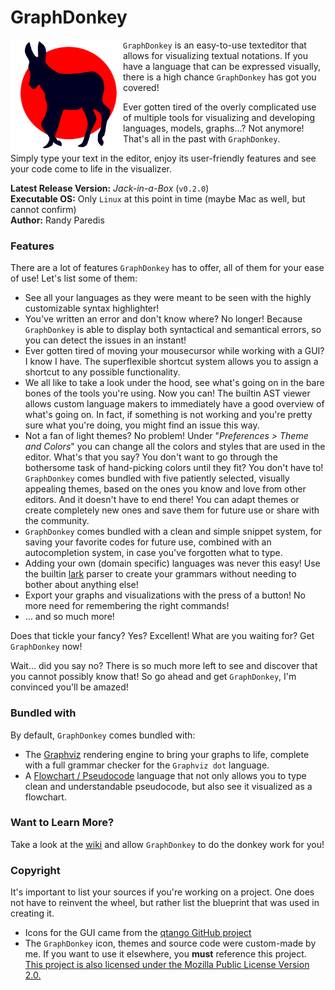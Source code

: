 # GraphDonkey

<img align="left" width="180" height="180" src="vendor/icons/graphdonkey.svg">

`GraphDonkey` is an easy-to-use texteditor that allows for visualizing textual
notations. If you have a language that can be expressed visually, there is a high
chance `GraphDonkey` has got you covered!

Ever gotten tired of the overly complicated use of multiple tools for visualizing
and developing languages, models, graphs...? Not anymore! That's all in the past
with `GraphDonkey`.

Simply type your text in the editor, enjoy its user-friendly features and see your
code come to life in the visualizer.

**Latest Release Version:** _Jack-in-a-Box_ (`v0.2.0`)<br/>
**Executable OS:** Only `Linux` at this point in time
(maybe Mac as well, but cannot confirm)<br/>
**Author:** Randy Paredis

### Features
There are a lot of features `GraphDonkey` has to offer, all of them for your
ease of use! Let's list some of them:
* See all your languages as they were meant to be seen with the highly
customizable syntax highlighter!
* You've written an error and don't know where? No longer! Because `GraphDonkey`
is able to display both syntactical and semantical errors, so you can detect the
issues in an instant!
* Ever gotten tired of moving your mousecursor while working with a GUI? I know I
have. The superflexible shortcut system allows you to assign a shortcut to
any possible functionality.
* We all like to take a look under the hood, see what's going on in the bare bones
of the tools you're using. Now you can! The builtin AST viewer allows custom
language makers to immediately have a good overview of what's going on. In fact,
if something is not working and you're pretty sure what you're doing, you might
find an issue this way.
* Not a fan of light themes? No problem! Under "_Preferences > Theme and Colors_"
you can change all the colors and styles that are used in the editor. What's that
you say? You don't want to go through the bothersome task of hand-picking colors
until they fit? You don't have to! `GraphDonkey` comes bundled with five patiently
selected, visually appealing themes, based on the ones you know and love from
other editors. And it doesn't have to end there! You can adapt themes or create
completely new ones and save them for future use or share with the community.
* `GraphDonkey` comes bundled with a clean and simple snippet system, for saving
your favorite codes for future use, combined with an autocompletion system, in
case you've forgotten what to type.
* Adding your own (domain specific) languages was never this easy! Use the builtin
[lark][lark] parser to create your grammars without needing to bother about
anything else!
* Export your graphs and visualizations with the press of a button! No more need
for remembering the right commands!
* ... and so much more!

Does that tickle your fancy? Yes? Excellent! What are you waiting for? Get
`GraphDonkey` now!

Wait... did you say no? There is so much more left to see and discover that you
cannot possibly know that! So go ahead and get `GraphDonkey`, I'm convinced you'll
be amazed!

### Bundled with
By default, `GraphDonkey` comes bundled with:
* The [Graphviz][gv] rendering engine to bring your graphs to life, complete with a
full grammar checker for the `Graphviz dot` language.
* A [Flowchart / Pseudocode](wiki/Flowcharts.md) language that not only allows you
to type clean and understandable pseudocode, but also see it visualized as a
flowchart.

### Want to Learn More?
Take a look at the [wiki][wiki] and allow `GraphDonkey` to do the donkey work for
you!

### Copyright
It's important to list your sources if you're working on a project. One does not
have to reinvent the wheel, but rather list the blueprint that was used in
creating it.
* Icons for the GUI came from the [qtango GitHub project](
https://github.com/ppinard/qtango)
* The `GraphDonkey` icon, themes and source code were custom-made by me. If you
want to use it elsewhere, you **must** reference this project.
[This project is also licensed under the
Mozilla Public License Version 2.0.](LICENSE)


[wiki]: https://github.com/RandyParedis/GraphDonkey/wiki
[lark]: https://github.com/lark-parser/lark
[gv]: https://www.graphviz.org/

